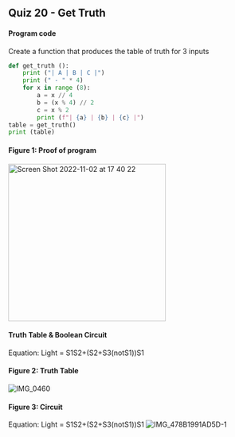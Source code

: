 ## Quiz 20 - Get Truth
#### Program code
Create a function that produces the table of truth for 3 inputs

```.py
def get_truth ():
    print ("| A | B | C |")
    print (" - " * 4)
    for x in range (8):
        a = x // 4
        b = (x % 4) // 2
        c = x % 2
        print (f"| {a} | {b} | {c} |")
table = get_truth()
print (table)
```

#### Figure 1: Proof of program
<img width="316" alt="Screen Shot 2022-11-02 at 17 40 22" src="https://user-images.githubusercontent.com/105724334/199440882-657662e4-dfa1-472a-9014-737d5b7117fc.png">

#### Truth Table & Boolean Circuit
Equation: Light = S1S2+(S2+S3(notS1))S1 

#### Figure 2: Truth Table
![IMG_0460](https://user-images.githubusercontent.com/105724334/201461260-ab8f2aa0-6a1b-4543-992b-b6cc16d09d54.jpg)

#### Figure 3: Circuit 
Equation: Light = S1S2+(S2+S3(notS1))S1 
![IMG_478B1991AD5D-1](https://user-images.githubusercontent.com/105724334/202914675-e9407904-5db8-492f-bac5-e9d7d24dae89.jpeg)
